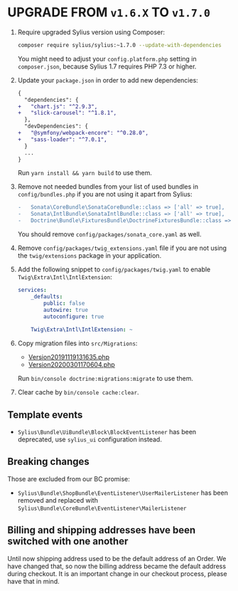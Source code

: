 # UPGRADE FROM `v1.6.X` TO `v1.7.0`

1. Require upgraded Sylius version using Composer:

    ```bash
    composer require sylius/sylius:~1.7.0 --update-with-dependencies
    ```
   
   You might need to adjust your `config.platform.php` setting in `composer.json`, because Sylius 1.7 requires PHP 7.3 or higher.

2. Update your `package.json` in order to add new dependencies: 

    ```diff
    {
      "dependencies": {
    +   "chart.js": "^2.9.3",
    +   "slick-carousel": "^1.8.1",
      },
      "devDependencies": {
    +   "@symfony/webpack-encore": "^0.28.0",
    +   "sass-loader": "^7.0.1",
      }
      ...
    }
    ```
   
   Run `yarn install && yarn build` to use them.

3. Remove not needed bundles from your list of used bundles in `config/bundles.php` if you are not using it apart from Sylius:

    ```diff
    -   Sonata\CoreBundle\SonataCoreBundle::class => ['all' => true],
    -   Sonata\IntlBundle\SonataIntlBundle::class => ['all' => true],
    -   Doctrine\Bundle\FixturesBundle\DoctrineFixturesBundle::class => ['all' => true],
    ```
    
    You should remove `config/packages/sonata_core.yaml` as well.
    
4. Remove `config/packages/twig_extensions.yaml` file if you are not using the `twig/extensions` package in your application.
    
5. Add the following snippet to `config/packages/twig.yaml` to enable `Twig\Extra\Intl\IntlExtension`:

    ```yaml
    services:
        _defaults:
            public: false
            autowire: true
            autoconfigure: true
            
        Twig\Extra\Intl\IntlExtension: ~
   ```
   
6. Copy migration files into `src/Migrations`:

    - [Version20191119131635.php](https://raw.githubusercontent.com/Sylius/Sylius-Standard/1.7/src/Migrations/Version20191119131635.php)
    - [Version20200301170604.php](https://raw.githubusercontent.com/Sylius/Sylius-Standard/1.7/src/Migrations/Version20200301170604.php)
    
    Run `bin/console doctrine:migrations:migrate` to use them.
    
7. Clear cache by `bin/console cache:clear`.

## Template events

- `Sylius\Bundle\UiBundle\Block\BlockEventListener` has been deprecated, use `sylius_ui` configuration instead.

## Breaking changes

Those are excluded from our BC promise:

- `Sylius\Bundle\ShopBundle\EventListener\UserMailerListener` has been removed and replaced with `Sylius\Bundle\CoreBundle\EventListener\MailerListener`

## Billing and shipping addresses have been switched with one another

Until now shipping address used to be the default address of an Order. We have changed that, so now the billing address 
became the default address during checkout. It is an important change in our checkout process, please have that in mind.
